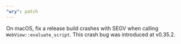 ```yaml
---
"wry": patch
---
```


On macOS, fix a release build crashes with SEGV when calling `WebView::evaluate_script`. This crash bug was introduced at v0.35.2.

